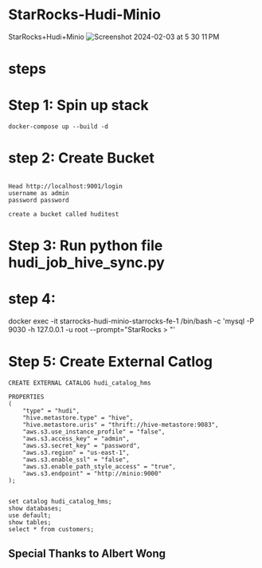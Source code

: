 # StarRocks-Hudi-Minio
StarRocks+Hudi+Minio
![Screenshot 2024-02-03 at 5 30 11 PM](https://github.com/soumilshah1995/StarRocks-Hudi-Minio/assets/39345855/2c1747d2-866f-4fa4-a265-1a98ba1dfe98)


# steps 
# Step 1: Spin up stack 
```
docker-compose up --build -d
```
# step 2:  Create Bucket
```agsl

Head http://localhost:9001/login
username as admin 
password password 

create a bucket called huditest

```
# Step  3: Run python file hudi_job_hive_sync.py

# step 4: 
docker exec -it starrocks-hudi-minio-starrocks-fe-1 /bin/bash -c 'mysql -P 9030 -h 127.0.0.1 -u root --prompt="StarRocks > "'

# Step 5: Create External Catlog 
```
CREATE EXTERNAL CATALOG hudi_catalog_hms

PROPERTIES
(
    "type" = "hudi",
    "hive.metastore.type" = "hive",
    "hive.metastore.uris" = "thrift://hive-metastore:9083",
    "aws.s3.use_instance_profile" = "false",
    "aws.s3.access_key" = "admin",
    "aws.s3.secret_key" = "password",
    "aws.s3.region" = "us-east-1",
    "aws.s3.enable_ssl" = "false",
    "aws.s3.enable_path_style_access" = "true",
    "aws.s3.endpoint" = "http://minio:9000"
);


set catalog hudi_catalog_hms;
show databases;
use default;
show tables;
select * from customers;
```

## Special Thanks to Albert  Wong 
